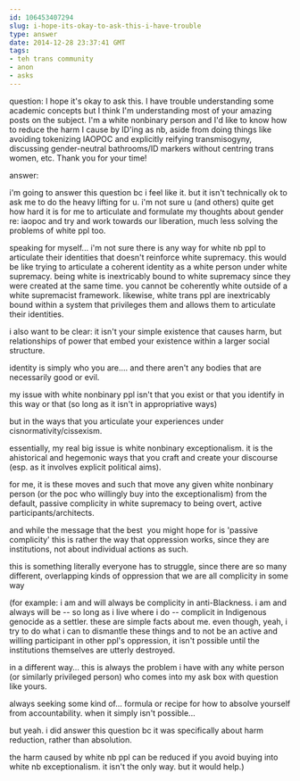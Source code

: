 ```yaml
---
id: 106453407294
slug: i-hope-its-okay-to-ask-this-i-have-trouble
type: answer
date: 2014-12-28 23:37:41 GMT
tags:
- teh trans community
- anon
- asks
---
```

question: I hope it's okay to ask this. I have trouble understanding some academic concepts but I think I'm understanding most of your amazing posts on the subject. I'm a white nonbinary person and I'd like to know how to reduce the harm I cause by ID'ing as nb, aside from doing things like avoiding tokenizing IAOPOC and explicitly reifying transmisogyny, discussing gender-neutral bathrooms/ID markers without centring trans women, etc. Thank you for your time!

answer: <p>i'm going to answer this question bc i feel like it. but it isn't technically ok to ask me to do the heavy lifting for u. i'm not sure u (and others) quite get how hard it is for me to articulate and formulate my thoughts about gender re: iaopoc and try and work towards our liberation, much less solving the problems of white ppl too.</p>
<p>speaking for myself... i'm not sure there is any way for white nb ppl to articulate their identities that doesn't reinforce white supremacy. this would be like trying to articulate a coherent identity as a white person under white supremacy. being white is inextricably bound to white supremacy since they were created at the same time. you cannot be coherently white outside of a white supremacist framework. likewise, white trans ppl are inextricably bound within a system that privileges them and allows them to articulate their identities.&nbsp;</p>
<p>i also want to be clear: it isn't your simple existence that causes harm, but relationships of power that embed your existence within a larger social structure.&nbsp;</p>
<p>identity is simply who you are.... and there aren't any bodies that are necessarily good or evil.&nbsp;</p>
<p>my issue with white nonbinary ppl isn't that you exist or that you identify in this way or that (so long as it isn't in appropriative ways)</p>
<p>but in the ways that you articulate your experiences under cisnormativity/cissexism.&nbsp;</p>
<p>essentially, my real big issue is white nonbinary exceptionalism. it is the ahistorical and hegemonic ways that you craft and create your discourse (esp. as it involves explicit political aims).&nbsp;</p>
<p>for me, it is these moves and such that move any given white nonbinary person (or the poc who willingly buy into the exceptionalism) from the default, passive complicity in white supremacy to being overt, active participants/architects.</p>
<p>and while the message that the best &nbsp;you might hope for is 'passive complicity' this is rather the way that oppression works, since they are institutions, not about individual actions as such.</p>
<p>this is something literally everyone has to struggle, since there are so many different, overlapping kinds of oppression that we are all complicity in some way</p>
<p>(for example: i am and will always be complicity in anti-Blackness. i am and always will be -- so long as i live where i do -- complicit in Indigenous genocide as a settler. these are simple facts about me. even though, yeah, i try to do what i can to dismantle these things and to not be an active and willing participant in other ppl's oppression, it isn't possible until the institutions themselves are utterly destroyed.</p>
<p>in a different way... this is always the problem i have with any white person (or similarly privileged person) who comes into my ask box with question like yours.&nbsp;</p>
<p>always seeking some kind of... formula or recipe for how to absolve yourself from accountability. when it simply isn't possible...</p>
<p>but yeah. i did answer this question bc it was specifically about harm reduction, rather than absolution.&nbsp;</p>
<p>the harm caused by white nb ppl can be reduced if you avoid buying into white nb exceptionalism. it isn't the only way. but it would help.)</p>